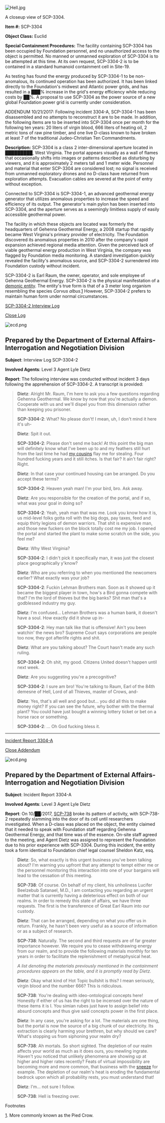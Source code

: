 ![Hell.jpg](http://scp-wiki.wdfiles.com/local--files/scp-3304/Hell.jpg)

A closeup view of SCP-3304.

**Item #:** SCP-3304

**Object Class:** Euclid

**Special Containment Procedures:** The facility containing SCP-3304 has been occupied by Foundation personnel, and no unauthorized access to the object is permitted. No manned or unmanned exploration of SCP-3304 is to be attempted at this time. At its own request, SCP-3304-2 is to be contained in a standard humanoid containment cell in Site-19.

As testing has found the energy produced by SCP-3304-1 to be non-anomalous, its continued operation has been authorized. It has been linked directly to the Foundation's midwest and Atlantic power grids, and has resulted in a ███% increase in the grid's energy efficiency while reducing costs by ██%. A proposal to use SCP-3304 as the power source of a new global Foundation power grid is currently under consideration.

ADDENDUM 10/21/2017: Following incident 3304-A, SCP-3304-1 has been disassembled and no attempts to reconstruct it are to be made. In addition, the following items are to be inserted into SCP-3304 once per month for the following ten years: 20 liters of virgin blood, 666 liters of heating oil, 2 metric tons of raw pine timber, and one live D-class known to have broken at least 7 of the traditional Judeo-Christian Ten Commandments.

**Description:** SCP-3304 is a class 2 inter-dimensional aperture located in █████████, West Virginia. The portal appears visually as a wall of flames that occasionally shifts into images or patterns described as disturbing by viewers, and it is approximately 2 meters tall and 1 meter wide. Personnel and material that enter SCP-3304 are considered lost; no signal is received from unmanned exploratory drones and no D-class have returned from exploration attempts. Evacuation cables are severed at the point of entry without exception.

Connected to SCP-3304 is SCP-3304-1, an advanced geothermal energy generator that utilizes anomalous properties to increase the speed and efficiency of its output. The generator's main pylon has been inserted into SCP-3304, and the aperture serves as a seemingly limitless supply of easily accessible geothermal power.

The facility in which these objects are located was formerly the headquarters of Gehenna Geothermal Energy, a 2008 startup that rapidly became West Virginia's primary provider of electricity. The Foundation discovered its anomalous properties in 2010 after the company's rapid expansion achieved regional media attention. Given the perceived lack of viable geothermal energy production in West Virginia, the company was flagged by Foundation media monitoring. A standard investigation quickly revealed the facility's anomalous source, and SCP-3304-2 surrendered into Foundation custody without incident.

SCP-3304-2 is Earl Raum, the owner, operator, and sole employee of Gehenna Geothermal Energy. SCP-3304-2 is the physical manifestation of a [demonic entity](/a-brief-explanation-on-demonics). The entity's true form is that of a 3 meter long organism resembling the species _Corvus albus_.[1](javascript:;) However, SCP-3304-2 prefers to maintain human form under normal circumstances.

[SCP-3304-2 Interview Log](javascript:;)

[Close Log](javascript:;)

![ecd.png](http://scp-ru.wdfiles.com/local--files/list-of-foundation-s-internal-departments/ecd.png)

Prepared by the Department of External Affairs- Interrogation and Negotiation Division
--------------------------------------------------------------------------------------

**Subject**: Interview Log SCP-3304-2

**Involved Agents**: Level 3 Agent Lyle Dietz

**Report**: The following interview was conducted without incident 3 days following the apprehension of SCP-3304-2. A transcript is provided:

> **Dietz**: Alright Mr. Raum, I'm here to ask you a few questions regarding Gehenna Geothermal. We know by now that you're actually a demon. Cooperate with us and we'll dispel you from this dimension rather than keeping you prisoner.
> 
> **SCP-3304-2**: What? No please don't! I mean, uh, I don't mind it here it's uh-
> 
> **Dietz**: Spit it out.
> 
> **SCP-3304-2**: Please don't send me back! At this point the big man will definitely know what I've been up to and my feathers still hurt from the last time he had [my cousins](/scp-3094) flay me for stealing. Four hundred fucking years and it still itches. Is that fair? It ain't fair right? Right.
> 
> **Dietz**: In that case your continued housing can be arranged. Do you accept these terms?
> 
> **SCP-3304-2**: Heaven yeah man! I'm your bird, bro. Ask away.
> 
> **Dietz**: Are you responsible for the creation of the portal, and if so, what was your goal in doing so?
> 
> **SCP-3304-2**: Yeah, yeah man that was me. Look you know how it is, us mid-level folks gotta roll with the big dogs, pay taxes, feed and equip thirty legions of demon warriors. That shit is expensive man, and those new fuckers on the block totally cost me my job. I opened the portal and started the plant to make some scratch on the side, you feel me?
> 
> **Dietz**: Why West Virginia?
> 
> **SCP-3304-2**: I didn't pick it specifically man, it was just the closest place geographically y'know?
> 
> **Dietz**: Who are you referring to when you mentioned the newcomers earlier? What exactly was your job?
> 
> **SCP-3304-2**: Fuckin Lehman Brothers man. Soon as it showed up it became the biggest player in town, how's a Bird gonna compete with that? I'm the lord of thieves but the big banks? Shit man that's a godblessed industry my guy.
> 
> **Dietz**: I'm confused… Lehman Brothers was a human bank, it doesn't have a soul. How exactly did it show up in-
> 
> **SCP-3304-2**: Hey man talk like that is offensive! Ain't you been watchin' the news bro? Supreme Court says corporations are people too now, they got afterlife rights and shit.
> 
> **Dietz**: What are you talking about? The Court hasn't made any such ruling.
> 
> **SCP-3304-2**: Oh shit, my good. Citizens United doesn't happen until next week.
> 
> **Dietz**: Are you suggesting you're a precognitive?
> 
> **SCP-3304-2**: I sure am bro! You're talking to Raum, Earl of the 84th demesne of Hell, Lord of all Thieves, master of Crows, and-
> 
> **Dietz**: Yes, that's all well and good but… you did all this to make money right? If you can see the future, why bother with the thermal plant? You could have just bought a winning lottery ticket or bet on a horse race or something.
> 
> **SCP-3304-2**: … Oh God fucking bless it.

* * *

[Incident Report 3304-A](javascript:;)

[Close Addendum](javascript:;)

![ecd.png](http://scp-ru.wdfiles.com/local--files/list-of-foundation-s-internal-departments/ecd.png)

Prepared by the Department of External Affairs- Interrogation and Negotiation Division
--------------------------------------------------------------------------------------

**Subject**: Incident Report 3304-A

**Involved Agents**: Level 3 Agent Lyle Dietz

**Report**: On 10/██/2017, [SCP-738](/scp-738) broke its pattern of activity, with SCP-738-2 repeatedly slamming into the door of its cell until researchers investigated. When a D-class was placed on the object, the entity claimed that it needed to speak with Foundation staff regarding Gehenna Geothermal Energy, and that time was of the essence. On-site staff agreed to the meeting, and Agent Dietz was assigned to represent the Foundation due to his prior experience with SCP-3304. During this incident, the entity took a form identical to Foundation chief legal counsel Sheldon Katz, esq.

> **Dietz**: So, what exactly is this urgent business you've been talking about? I'm warning you upfront that any attempt to tempt either me or the personnel monitoring this interaction into one of your bargains will lead to the cessation of this meeting.
> 
> **SCP-738**: Of course. On behalf of my client, his unholiness Lucifer Beelzebub Satanael, M.D., I am contacting you regarding an urgent matter that is currently having a deleterious effect on both of our realms. In order to remedy this state of affairs, we have three requests. The first is the transference of Great Earl Raum into our custody.
> 
> **Dietz**: That can be arranged, depending on what you offer us in return. Frankly, he hasn't been very useful as a source of information or as a subject of research.
> 
> **SCP-738**: Naturally. The second and third requests are of far greater importance however. We require you to cease withdrawing energy from our realm, and to provide the following materials monthly for ten years in order to facilitate the replenishment of metaphysical heat.
> 
> _A list denoting the materials previously mentioned in the containment procedures appears on the table, and it is promptly read by Dietz._
> 
> **Dietz**: Okay what kind of Hot Topic bullshit is this? I mean seriously, virgin blood and the number 666? This is ridiculous.
> 
> **SCP-738**: You're dealing with ideo-ontological concepts here! Honestly if either of us has the right to be incensed over the nature of these items it is I. You simian rubes just have to assign belief into absurd concepts and thus give said concepts power in the first place.
> 
> **Dietz**: In any case, you're asking for a lot. The materials are one thing, but the portal is now the source of a big chunk of our electricity. Its extraction is clearly harming your brethren, but why should we care? What's stopping us from siphoning your realm dry?
> 
> **SCP-738**: Ah mortals. So short sighted. The depletion of our realm affects your world as much as it does ours, you mewling ingrate. Haven't you noticed that unlikely phenomena are showing up at higher and higher rates recently? Feats of virtual impossibility are becoming more and more common, that business with the [sneeze](/scp-3336) for example. The depletion of our realm's heat is eroding the fundamental bedrock upon which all probability rests, you must understand that!
> 
> **Dietz**: I'm… not sure I follow.
> 
> **SCP-738**: Hell is freezing over.

Footnotes

[1](javascript:;). More commonly known as the Pied Crow.